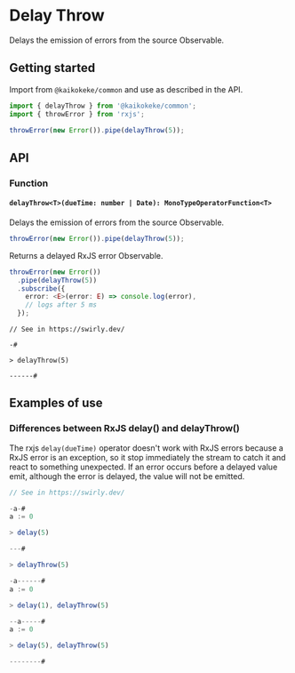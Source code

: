# Delay Throw

Delays the emission of errors from the source Observable.

## Getting started

Import from `@kaikokeke/common` and use as described in the API.

```ts
import { delayThrow } from '@kaikokeke/common';
import { throwError } from 'rxjs';

throwError(new Error()).pipe(delayThrow(5));
```

## API

### Function

#### `delayThrow<T>(dueTime: number | Date): MonoTypeOperatorFunction<T>`

Delays the emission of errors from the source Observable.

```ts
throwError(new Error()).pipe(delayThrow(5));
```

Returns a delayed RxJS error Observable.

```ts
throwError(new Error())
  .pipe(delayThrow(5))
  .subscribe({
    error: <E>(error: E) => console.log(error),
    // logs after 5 ms
  });
```

```
// See in https://swirly.dev/

-#

> delayThrow(5)

------#
```

## Examples of use

### Differences between RxJS delay() and delayThrow()

The rxjs `delay(dueTime)` operator doesn't work with RxJS errors because a RxJS error is an exception, so it stop immediately the stream to catch it and react to something unexpected. If an error occurs before a delayed value emit, although the error is delayed, the value will not be emitted.

```ts
// See in https://swirly.dev/

-a-#
a := 0

> delay(5)

---#

> delayThrow(5)

-a------#
a := 0

> delay(1), delayThrow(5)

--a-----#
a := 0

> delay(5), delayThrow(5)

--------#
```

